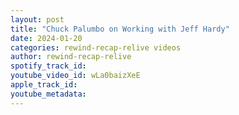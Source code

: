 ```yaml
---
layout: post
title: "Chuck Palumbo on Working with Jeff Hardy"
date: 2024-01-20
categories: rewind-recap-relive videos
author: rewind-recap-relive
spotify_track_id: 
youtube_video_id: wLa0baizXeE
apple_track_id: 
youtube_metadata: 
---
```


